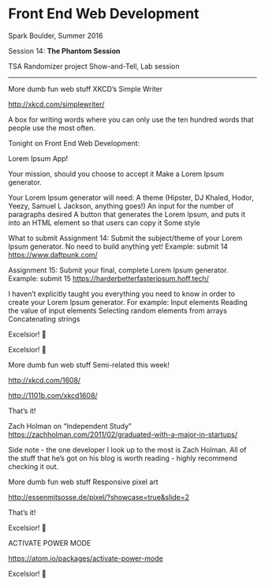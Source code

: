 # Front End Web Development

Spark Boulder, Summer 2016

Session 14: **The Phantom Session**

TSA Randomizer project Show-and-Tell, Lab session

-----

More dumb fun web stuff
XKCD’s Simple Writer

http://xkcd.com/simplewriter/

A box for writing words where you can only use the ten hundred words that people use the most often.

Tonight
on Front End Web Development:


Lorem Ipsum App!

Your mission, should you choose to accept it
Make a Lorem Ipsum generator.

Your Lorem Ipsum generator will need:
A theme (Hipster, DJ Khaled, Hodor, Yeezy, Samuel L Jackson, anything goes!)
An input for the number of paragraphs desired
A button that generates the Lorem Ipsum, and puts it into an HTML element so that users can copy it
Some style

What to submit
Assignment 14: Submit the subject/theme of your Lorem Ipsum generator. No need to build anything yet!
Example: submit 14 https://www.daftpunk.com/

Assignment 15: Submit your final, complete Lorem Ipsum generator.
Example: submit 15 https://harderbetterfasteripsum.hoff.tech/

I haven’t explicitly taught you everything you need to know in order to create your Lorem Ipsum generator.
For example:
Input elements
Reading the value of input elements
Selecting random elements from arrays
Concatenating strings



Excelsior! 🚀




Excelsior! 🚀

More dumb fun web stuff
Semi-related this week!

http://xkcd.com/1608/


http://1101b.com/xkcd1608/


That’s it!

Zach Holman on “Independent Study”
https://zachholman.com/2011/02/graduated-with-a-major-in-startups/

Side note - the one developer I look up to the most is Zach Holman.
All of the stuff that he’s got on his blog is worth reading - highly recommend checking it out.





More dumb fun web stuff
Responsive pixel art

http://essenmitsosse.de/pixel/?showcase=true&slide=2

That’s it!


Excelsior! 🚀





ACTIVATE POWER MODE

https://atom.io/packages/activate-power-mode

Excelsior! 🚀

<!-- When you fix a bug in production: <https://twitter.com/JonathanDeMoor/status/676027065171316737> --> <!-- # More Dumb Fun Web Dev Stuff Parallax <http://www.firewatchgame.com/> -->
